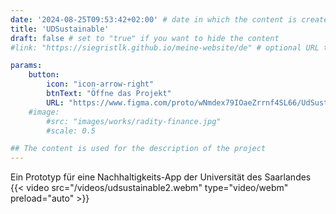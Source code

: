 ```yaml
---
date: '2024-08-25T09:53:42+02:00' # date in which the content is created - defaults to "today"
title: 'UDSustainable'
draft: false # set to "true" if you want to hide the content 
#link: "https://siegristlk.github.io/meine-website/de" # optional URL to link the logo to

params:
    button:
        icon: "icon-arrow-right"
        btnText: "Öffne das Projekt"
        URL: "https://www.figma.com/proto/wNmdex79IOaeZrrnf4SL66/UdSustainable?node-id=416-5855&starting-point-node-id=416%3A5855&mode=design&t=Dp8N2UczhaenCqGT-1"
    #image:
        #src: "images/works/radity-finance.jpg"
        #scale: 0.5

## The content is used for the description of the project
---
```


Ein Prototyp für eine Nachhaltigkeits-App der Universität des Saarlandes {{< video src="/videos/udsustainable2.webm" type="video/webm" preload="auto" >}}
